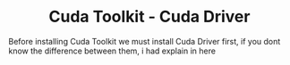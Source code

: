 
<p align="center">
 <h1 align="center"> </h1>
</p>



<p align="center">
  <img src="" />
</p>



<p align="center">
 <h1 align="center"> Cuda Toolkit - Cuda Driver</h1>
</p>


Before installing Cuda Toolkit we must install Cuda Driver first, if you dont know the difference between them, i had explain in here




